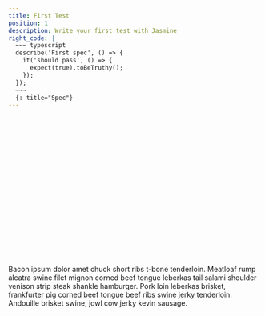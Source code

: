 ```yaml
---
title: First Test
position: 1
description: Write your first test with Jasmine
right_code: |
  ~~~ typescript
  describe('First spec', () => {
    it('should pass', () => {
      expect(true).toBeTruthy();
    });
  });
  ~~~
  {: title="Spec"}
---
```


<div class="wistia_responsive_padding" style="padding:56.25% 0 0 0;position:relative;">
  <div class="wistia_responsive_wrapper" style="height:100%;left:0;position:absolute;top:0;width:100%;">
    <div class="wistia_embed wistia_async_1j5bqrhc65 videoFoam=true" style="height:100%;width:100%">&nbsp;</div>
  </div>
</div>

Bacon ipsum dolor amet chuck short ribs t-bone tenderloin. Meatloaf rump alcatra swine filet mignon corned beef tongue leberkas tail salami shoulder venison strip steak shankle hamburger. Pork loin leberkas brisket, frankfurter pig corned beef tongue beef ribs swine jerky tenderloin. Andouille brisket swine, jowl cow jerky kevin sausage.

